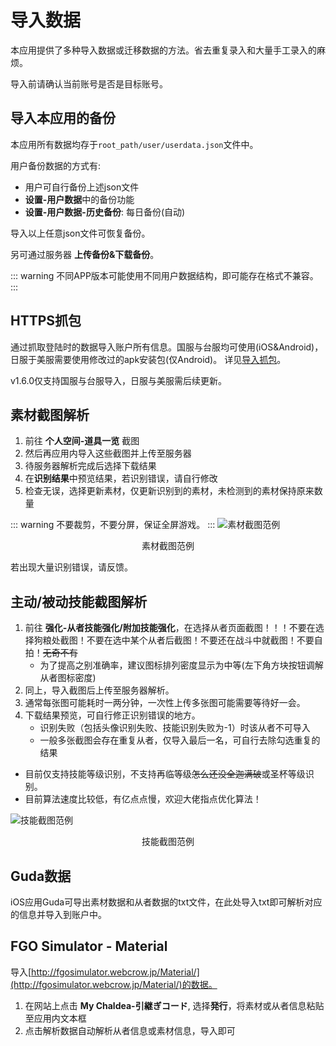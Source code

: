 # 导入数据

本应用提供了多种导入数据或迁移数据的方法。省去重复录入和大量手工录入的麻烦。

导入前请确认当前账号是否是目标账号。

## 导入本应用的备份
本应用所有数据均存于`root_path/user/userdata.json`文件中。

用户备份数据的方式有:
- 用户可自行备份上述json文件
- **设置-用户数据**中的备份功能
- **设置-用户数据-历史备份**: 每日备份(自动)

导入以上任意json文件可恢复备份。

另可通过服务器 **上传备份&下载备份**。

::: warning
不同APP版本可能使用不同用户数据结构，即可能存在格式不兼容。
:::

## HTTPS抓包
通过抓取登陆时的数据导入账户所有信息。国服与台服均可使用(iOS&Android)，日服于美服需要使用修改过的apk安装包(仅Android)。
详见[导入抓包](./import_https.md)。

v1.6.0仅支持国服与台服导入，日服与美服需后续更新。

## 素材截图解析
1. 前往 **个人空间-道具一览** 截图
2. 然后再应用内导入这些截图并上传至服务器
3. 待服务器解析完成后选择下载结果
4. 在**识别结果**中预览结果，若识别错误，请自行修改
5. 检查无误，选择更新素材，仅更新识别到的素材，未检测到的素材保持原来数量

::: warning
不要裁剪，不要分屏，保证全屏游戏。
:::
![素材截图范例](/images/item_recognition_example.webp)
<figcaption style="text-align:center">素材截图范例</figcaption>


若出现大量识别错误，请反馈。

## 主动/被动技能截图解析
1. 前往 **强化-从者技能强化/附加技能强化**，在选择从者页面截图！！！不要在选择狗粮处截图！不要在选中某个从者后截图！不要还在战斗中就截图！不要自拍！~~无奇不有~~
   - 为了提高之别准确率，建议图标排列密度显示为中等(左下角方块按钮调解从者图标密度)
2. 同上，导入截图后上传至服务器解析。
3. 通常每张图可能耗时一两分钟，一次性上传多张图可能需要等待好一会。
4. 下载结果预览，可自行修正识别错误的地方。
   - 识别失败（包括头像识别失败、技能识别失败为-1）时该从者不可导入
   - 一般多张截图会存在重复从者，仅导入最后一名，可自行去除勾选重复的结果

- 目前仅支持技能等级识别，不支持再临等级~~怎么还没全迦满破~~或圣杯等级识别。
- 目前算法速度比较低，有亿点点慢，欢迎大佬指点优化算法！

![技能截图范例](/images/skill_recognition_example.webp)

<figcaption style="text-align:center">技能截图范例</figcaption>

## Guda数据
iOS应用Guda可导出素材数据和从者数据的txt文件，在此处导入txt即可解析对应的信息并导入到账户中。

## FGO Simulator - Material
导入[http://fgosimulator.webcrow.jp/Material/](http://fgosimulator.webcrow.jp/Material/)的数据。

1. 在网站上点击 **My Chaldea-引継ぎコード**, 选择**発行**，将素材或从者信息粘贴至应用内文本框
2. 点击解析数据自动解析从者信息或素材信息，导入即可
